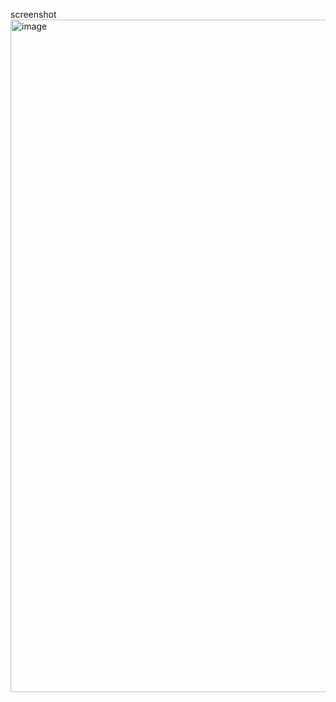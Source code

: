 screenshot<img width="1909" height="1076" alt="image" src="https://github.com/user-attachments/assets/3ad565ce-2796-42e5-8b9a-c39db536f2bb" />
